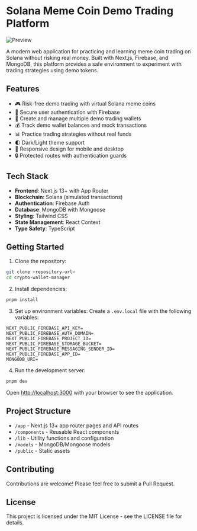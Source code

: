 # Solana Meme Coin Demo Trading Platform
![Preview](https://res.cloudinary.com/djaqusrpx/image/upload/v1733900454/Screenshot_from_2024-12-10_12-38-47_r4xwig.png)

A modern web application for practicing and learning meme coin trading on Solana without risking real money. Built with Next.js, Firebase, and MongoDB, this platform provides a safe environment to experiment with trading strategies using demo tokens.

## Features

- 🎮 Risk-free demo trading with virtual Solana meme coins
- 🔐 Secure user authentication with Firebase
- 👛 Create and manage multiple demo trading wallets
- 💰 Track demo wallet balances and mock transactions
- 📊 Practice trading strategies without real funds
- 🌓 Dark/Light theme support
- 📱 Responsive design for mobile and desktop
- 🔒 Protected routes with authentication guards

## Tech Stack

- **Frontend**: Next.js 13+ with App Router
- **Blockchain**: Solana (simulated transactions)
- **Authentication**: Firebase Auth
- **Database**: MongoDB with Mongoose
- **Styling**: Tailwind CSS
- **State Management**: React Context
- **Type Safety**: TypeScript

## Getting Started

1. Clone the repository:
```bash
git clone <repository-url>
cd crypto-wallet-manager
```

2. Install dependencies:
```bash
pnpm install
```

3. Set up environment variables:
Create a `.env.local` file with the following variables:
```
NEXT_PUBLIC_FIREBASE_API_KEY=
NEXT_PUBLIC_FIREBASE_AUTH_DOMAIN=
NEXT_PUBLIC_FIREBASE_PROJECT_ID=
NEXT_PUBLIC_FIREBASE_STORAGE_BUCKET=
NEXT_PUBLIC_FIREBASE_MESSAGING_SENDER_ID=
NEXT_PUBLIC_FIREBASE_APP_ID=
MONGODB_URI=
```

4. Run the development server:
```bash
pnpm dev
```

Open [http://localhost:3000](http://localhost:3000) with your browser to see the application.

## Project Structure

- `/app` - Next.js 13+ app router pages and API routes
- `/components` - Reusable React components
- `/lib` - Utility functions and configuration
- `/models` - MongoDB/Mongoose models
- `/public` - Static assets

## Contributing

Contributions are welcome! Please feel free to submit a Pull Request.

## License

This project is licensed under the MIT License - see the LICENSE file for details.
